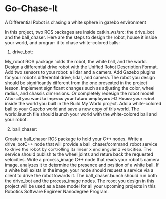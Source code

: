 # Go-Chase-It
A Differential Robot is chasing a white sphere in gazebo environment

In this project, two ROS packages are inside catkin_ws/src: the drive_bot and the ball_chaser. Here are the steps to design the robot, house it inside your world, and program it to chase white-colored balls:

1. drive_bot:

My_robot ROS package holds the robot, the white ball, and the world.
Design a differential drive robot with the Unified Robot Description Format. 
Add two sensors to your robot: a lidar and a camera. 
Add Gazebo plugins for your robot’s differential drive, lidar, and camera. 
The robot you design should be significantly different from the one presented in the project lesson. 
Implement significant changes such as adjusting the color, wheel radius, and chassis dimensions. Or completely redesign the robot model! After all you want to impress your future employers :-D
House your robot inside the world you built in the Build My World project.
Add a white-colored ball to your Gazebo world and save a new copy of this world.
The world.launch file should launch your world with the white-colored ball and your robot.

2. ball_chaser:

Create a ball_chaser ROS package to hold your C++ nodes.
Write a drive_botC++ node that will provide a ball_chaser/command_robot service to drive the robot by controlling its linear x and angular z velocities. The service should publish to the wheel joints and return back the requested velocities.
Write a process_image C++ node that reads your robot’s camera image, analyzes it to determine the presence and position of a white ball. If a white ball exists in the image, your node should request a service via a client to drive the robot towards it.
The ball_chaser.launch should run both the drive_bot and the process_image nodes.
The robot you design in this project will be used as a base model for all your upcoming projects in this Robotics Software Engineer Nanodegree Program.
